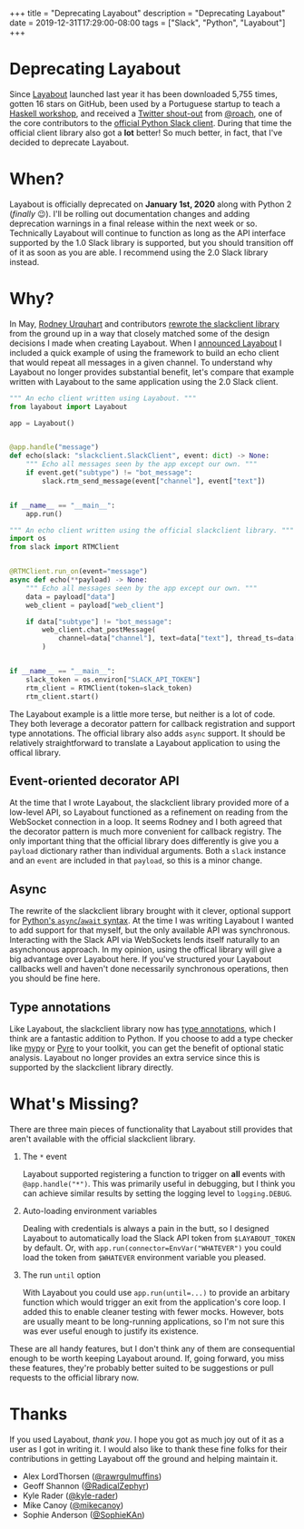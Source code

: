+++
title = "Deprecating Layabout"
description = "Deprecating Layabout"
date = 2019-12-31T17:29:00-08:00
tags = ["Slack", "Python", "Layabout"]
+++
# Deprecating Layabout

Since [Layabout] launched last year it has been downloaded 5,755 times, gotten
16 stars on GitHub, been used by a Portuguese startup to teach a
[Haskell workshop], and received a [Twitter shout-out] from [@roach], one of
the core contributors to the [official Python Slack client]. During that time the
official client library also got a **lot** better! So much better, in fact,
that I've decided to deprecate Layabout.

# When?

Layabout is officially deprecated on **January 1st, 2020** along with Python 2
(_finally_ 😉). I'll be rolling out documentation changes and adding
deprecation warnings in a final release within the next week or so. Technically
Layabout will continue to function as long as the API interface supported by
the 1.0 Slack library is supported, but you should transition off of it as soon
as you are able. I recommend using the 2.0 Slack library instead.

# Why?

In May, [Rodney Urquhart] and contributors [rewrote the slackclient library]
from the ground up in a way that closely matched some of the design decisions I
made when creating Layabout. When I [announced Layabout] I included a quick
example of using the framework to build an echo client that would repeat all
messages in a given channel. To understand why Layabout no longer provides
substantial benefit, let's compare that example written with Layabout to the
same application using the 2.0 Slack client.

```python
""" An echo client written using Layabout. """
from layabout import Layabout

app = Layabout()


@app.handle("message")
def echo(slack: "slackclient.SlackClient", event: dict) -> None:
    """ Echo all messages seen by the app except our own. """
    if event.get("subtype") != "bot_message":
        slack.rtm_send_message(event["channel"], event["text"])


if __name__ == "__main__":
    app.run()
```

```python
""" An echo client written using the official slackclient library. """
import os
from slack import RTMClient


@RTMClient.run_on(event="message")
async def echo(**payload) -> None:
    """ Echo all messages seen by the app except our own. """
    data = payload["data"]
    web_client = payload["web_client"]

    if data["subtype"] != "bot_message":
        web_client.chat_postMessage(
            channel=data["channel"], text=data["text"], thread_ts=data["thread_ts"]
        )


if __name__ == "__main__":
    slack_token = os.environ["SLACK_API_TOKEN"]
    rtm_client = RTMClient(token=slack_token)
    rtm_client.start()
```

The Layabout example is a little more terse, but neither is a lot of code. They
both leverage a decorator pattern for callback registration and support type
annotations. The official library also adds `async` support. It should be
relatively straightforward to translate a Layabout application to using the
offical library.

## Event-oriented decorator API

At the time that I wrote Layabout, the slackclient library provided more of a
low-level API, so Layabout functioned as a refinement on reading from the
WebSocket connection in a loop. It seems Rodney and I both agreed that the
decorator pattern is much more convenient for callback registry. The only
important thing that the official library does differently is give you a
`payload` dictionary rather than individual arguments. Both a `slack` instance
and an `event` are included in that `payload`, so this is a minor change.

## Async

The rewrite of the slackclient library brought with it clever, optional support
for [Python's `async`/`await` syntax][async await]. At the time I was writing
Layabout I wanted to add support for that myself, but the only available API
was synchronous. Interacting with the Slack API via WebSockets lends itself
naturally to an asynchonous approach. In my opinion, using the offical library
will give a big advantage over Layabout here. If you've structured your
Layabout callbacks well and haven't done necessarily synchronous operations,
then you should be fine here.

## Type annotations

Like Layabout, the slackclient library now has [type annotations], which I
think are a fantastic addition to Python. If you choose to add a type checker
like [mypy] or [Pyre] to your toolkit, you can get the benefit of optional
static analysis. Layabout no longer provides an extra service since this is
supported by the slackclient library directly.

# What's Missing?

There are three main pieces of functionality that Layabout still provides that
aren't available with the official slackclient library.

1. The `*` event

   Layabout supported registering a function to trigger on **all** events with
   `@app.handle("*")`. This was primarily useful in debugging, but I think you
   can achieve similar results by setting the logging level to `logging.DEBUG`.

2. Auto-loading environment variables

   Dealing with credentials is always a pain in the butt, so I designed
   Layabout to automatically load the Slack API token from `$LAYABOUT_TOKEN` by
   default. Or, with `app.run(connector=EnvVar("WHATEVER")` you could
   load the token from `$WHATEVER` environment variable you pleased.

3. The run `until` option

   With Layabout you could use `app.run(until=...)` to provide an arbitary
   function which would trigger an exit from the application's core loop. I
   added this to enable cleaner testing with fewer mocks. However, bots are
   usually meant to be long-running applications, so I'm not sure this was ever
   useful enough to justify its existence.

These are all handy features, but I don't think any of them are consequential
enough to be worth keeping Layabout around. If, going forward, you miss these
features, they're probably better suited to be suggestions or pull requests to
the official library now.


# Thanks

If you used Layabout, _thank you_. I hope you got as much joy out of it as a
user as I got in writing it. I would also like to thank these fine folks for
their contributions in getting Layabout off the ground and helping maintain it.

- Alex LordThorsen ([@rawrgulmuffins])
- Geoff Shannon ([@RadicalZephyr])
- Kyle Rader ([@kyle-rader])
- Mike Canoy ([@mikecanoy])
- Sophie Anderson ([@SophieKAn])

[Layabout]: https://layabout.readthedocs.io/en/latest
[Haskell workshop]: https://github.com/ricardojusto/haskell-workshop/blob/f96aa901700d0b10dad35f391a94017f502fb42a/s01/e10/bot/receive
[Twitter shout-out]: https://twitter.com/roach/status/1019279698092744705
[@roach]: https://twitter.com/roach
[official Python Slack client]: https://github.com/slackapi/python-slackclient
[Rodney Urquhart]: https://twitter.com/RodneyU215
[rewrote the slackclient library]: https://slack.engineering/rewriting-the-slack-python-sdk-ea000f587de7
[announced Layabout]: /posts/announcing-layabout
[async await]: https://www.python.org/dev/peps/pep-0492/
[type annotations]: https://www.python.org/dev/peps/pep-0484/
[mypy]: http://mypy-lang.org/
[Pyre]: https://pyre-check.org/
[@rawrgulmuffins]: https://github.com/rawrgulmuffins
[@RadicalZephyr]: https://github.com/RadicalZephyr
[@kyle-rader]: https://github.com/kyle-rader
[@mikecanoy]: https://github.com/mikecanoy
[@SophieKAn]: https://github.com/SophieKAn

